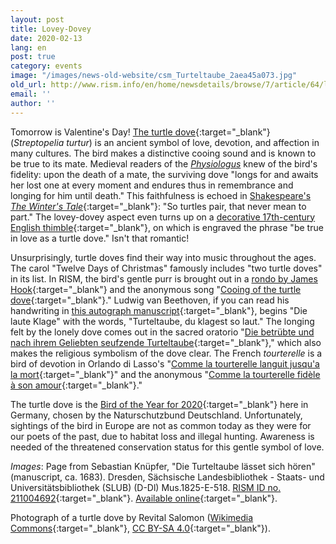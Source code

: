 ```yaml
---
layout: post
title: Lovey-Dovey
date: 2020-02-13
lang: en
post: true
category: events
image: "/images/news-old-website/csm_Turteltaube_2aea45a073.jpg"
old_url: http://www.rism.info/en/home/newsdetails/browse/7/article/64/lovey-dovey.html
email: ''
author: ''
---
```


Tomorrow is Valentine's Day! [The turtle dove](https://ebird.org/species/eutdov){:target="_blank"} (_Streptopelia turtur_) is an ancient symbol of love, devotion, and affection in many cultures. The bird makes a distinctive cooing sound and is known to be true to its mate. Medieval readers of the [_Physiologus_](https://books.google.de/books?id=iBSDddO-9PoC&lpg=PA416&dq=turtle%2520dove&hl=de&pg=PA416#v=onepage&q&f=false) knew of the bird's fidelity: upon the death of a mate, the surviving dove "longs for and awaits her lost one at every moment and endures thus in remembrance and longing for him until death." This faithfulness is echoed in [Shakespeare's _The Winter's Tale_](https://www.operationturtledove.org/turtle-doves/turtle-doves-in-culture/){:target="_blank"}: "So turtles pair, that never mean to part." The lovey-dovey aspect even turns up on a [decorative 17th-century English thimble](https://www.shakespeare.org.uk/explore-shakespeare/blogs/shakespeare-100-objects-thimble/){:target="_blank"}, on which is engraved the phrase "be true in love as a turtle dove." Isn't that romantic!

Unsurprisingly, turtle doves find their way into music throughout the ages. The carol "Twelve Days of Christmas" famously includes "two turtle doves" in its list. In RISM, the bird's gentle purr is brought out in a [rondo by James Hook](https://opac.rism.info/search?id=990031234&View=rism&Language=en){:target="_blank"} and the anonymous song "[Cooing of the turtle dove](https://opac.rism.info/search?id=800070848&View=rism&Language=en){:target="_blank"}." Ludwig van Beethoven, if you can read his handwriting in [this autograph manuscript](https://opac.rism.info/search?id=464000291&View=rism&Language=en){:target="_blank"}, begins "Die laute Klage" with the words, "Turteltaube, du klagest so laut." The longing felt by the lonely dove comes out in the sacred oratorio "[Die betrübte und nach ihrem Geliebten seufzende Turteltaube](https://opac.rism.info/search?id=455020636&View=rism&Language=en){:target="_blank"}," which also makes the religious symbolism of the dove clear. The French _tourterelle_ is a bird of devotion in Orlando di Lasso's "[Comme la tourterelle languit jusqu'a la mort](https://opac.rism.info/search?View=rism&q=lasso+comme+tourterelle&Language=en){:target="_blank"}" and the anonymous "[Comme la tourterelle fidèle à son amour](https://opac.rism.info/search?id=400187746&View=rism&Language=en){:target="_blank"}."

The turtle dove is the [Bird of the Year for 2020](https://www.nabu.de/tiere-und-pflanzen/aktionen-und-projekte/vogel-des-jahres/turteltaube/index.html){:target="_blank"} here in Germany, chosen by the Naturschutzbund Deutschland. Unfortunately, sightings of the bird in Europe are not as common today as they were for our poets of the past, due to habitat loss and illegal hunting. Awareness is needed of the threatened conservation status for this gentle symbol of love.

_Images_: Page from Sebastian Knüpfer, "Die Turteltaube lässet sich hören" (manuscript, ca. 1683). Dresden, Sächsische Landesbibliothek - Staats- und Universitätsbibliothek (SLUB) (D-Dl) Mus.1825-E-518. [RISM ID no. 211004692](https://opac.rism.info/search?id=211004692&View=rism&Language=en){:target="_blank"}. [Available online](https://sachsen.digital/werkansicht/dlf/87610/1/){:target="_blank"}.

Photograph of a turtle dove by Revital Salomon ([Wikimedia Commons](https://commons.wikimedia.org/wiki/File:European_turtle_dove.JPG){:target="_blank"}, [CC BY-SA 4.0](https://creativecommons.org/licenses/by-sa/4.0/deed.en){:target="_blank"}).